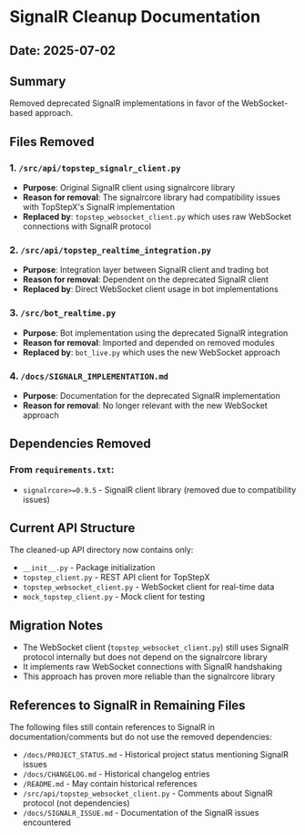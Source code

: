 # SignalR Cleanup Documentation

## Date: 2025-07-02

## Summary
Removed deprecated SignalR implementations in favor of the WebSocket-based approach.

## Files Removed

### 1. `/src/api/topstep_signalr_client.py`
- **Purpose**: Original SignalR client using signalrcore library
- **Reason for removal**: The signalrcore library had compatibility issues with TopStepX's SignalR implementation
- **Replaced by**: `topstep_websocket_client.py` which uses raw WebSocket connections with SignalR protocol

### 2. `/src/api/topstep_realtime_integration.py`
- **Purpose**: Integration layer between SignalR client and trading bot
- **Reason for removal**: Dependent on the deprecated SignalR client
- **Replaced by**: Direct WebSocket client usage in bot implementations

### 3. `/src/bot_realtime.py`
- **Purpose**: Bot implementation using the deprecated SignalR integration
- **Reason for removal**: Imported and depended on removed modules
- **Replaced by**: `bot_live.py` which uses the new WebSocket approach

### 4. `/docs/SIGNALR_IMPLEMENTATION.md`
- **Purpose**: Documentation for the deprecated SignalR implementation
- **Reason for removal**: No longer relevant with the new WebSocket approach

## Dependencies Removed

### From `requirements.txt`:
- `signalrcore>=0.9.5` - SignalR client library (removed due to compatibility issues)

## Current API Structure

The cleaned-up API directory now contains only:
- `__init__.py` - Package initialization
- `topstep_client.py` - REST API client for TopStepX
- `topstep_websocket_client.py` - WebSocket client for real-time data
- `mock_topstep_client.py` - Mock client for testing

## Migration Notes

- The WebSocket client (`topstep_websocket_client.py`) still uses SignalR protocol internally but does not depend on the signalrcore library
- It implements raw WebSocket connections with SignalR handshaking
- This approach has proven more reliable than the signalrcore library

## References to SignalR in Remaining Files

The following files still contain references to SignalR in documentation/comments but do not use the removed dependencies:
- `/docs/PROJECT_STATUS.md` - Historical project status mentioning SignalR issues
- `/docs/CHANGELOG.md` - Historical changelog entries
- `/README.md` - May contain historical references
- `/src/api/topstep_websocket_client.py` - Comments about SignalR protocol (not dependencies)
- `/docs/SIGNALR_ISSUE.md` - Documentation of the SignalR issues encountered